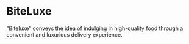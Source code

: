 # BiteLuxe
"Biteluxe" conveys the idea of indulging in high-quality food through a convenient and luxurious delivery experience.
